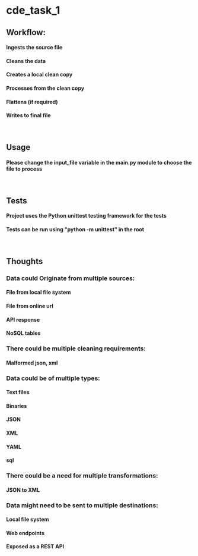 # cde_task_1

## Workflow:
#### Ingests the source file
#### Cleans the data
#### Creates a local clean copy
#### Processes from the clean copy
#### Flattens (if required)
#### Writes to final file
  
## Usage
#### Please change the input_file variable in the main.py module to choose the file to process
  
## Tests
#### Project uses the Python unittest testing framework for the tests
#### Tests can be run using "python -m unittest" in the root
  
## Thoughts

### Data could Originate from multiple sources:
#### File from local file system
#### File from online url
#### API response
#### NoSQL tables


### There could be multiple cleaning requirements:
#### Malformed json, xml


### Data could be of multiple types:
#### Text files
#### Binaries
#### JSON
#### XML
#### YAML
#### sql

### There could be a need for multiple transformations:
#### JSON to XML



### Data might need to be sent to multiple destinations:
#### Local file system
#### Web endpoints
#### Exposed as a REST API
